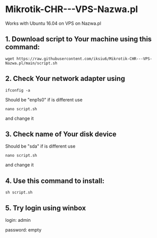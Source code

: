 # Mikrotik-CHR---VPS-Nazwa.pl

Works with Ubuntu 16.04 on VPS on Nazwa.pl

## 1. Download script to Your machine using this command:
```
wget https://raw.githubusercontent.com/iksiu6/Mikrotik-CHR---VPS-Nazwa.pl/main/script.sh
```

## 2. Check Your network adapter using 
```
ifconfig -a
```
Should be "enp1s0" if is different use
```
nano script.sh 
```
and change it

## 3. Check name of Your disk device

Should be "sda" if is different use
```
nano script.sh 
```
and change it


## 4. Use this command to install:

```
sh script.sh
```

## 5. Try login using winbox
login: admin

password: empty
